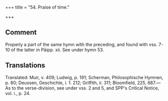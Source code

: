 +++
title = "54. Praise of time."

+++
## Comment
Properly a part of the same hymn with the preceding, and found with vss. 7-10 of the latter in Pāipp. xii. See under hymn 53.


## Translations
Translated: Muir, v. 409; Ludwig, p. 191; Scherman, Philosophische Hymnen, p. 80; Deussen, Geschichte, i. 1. 212; Griffith, ii. 311; Bloomfield, 225, 687.—As to the verse-division, see under vss. 2 and 5, and SPP's Critical Notice, vol. i., p. 24.
